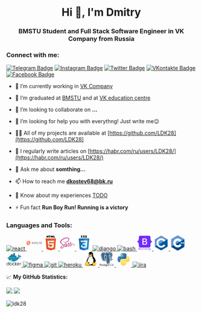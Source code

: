 <h1 align="center">Hi 👋, I'm Dmitry</h1>
<h3 align="center">BMSTU Student and Full Stack Software Engineer in VK Company from Russia</h3>

<h3 align="left">Connect with me:</h3>

[![Telegram Badge](https://img.shields.io/badge/-Telegram-0088cc?style=flat-square&logo=Telegram&logoColor=white)](https://t.me/DKey28)
[![Instagram Badge](https://img.shields.io/badge/-Instagram-e4405f?style=flat-square&logo=Instagram&logoColor=white)](https://instagram.com/l.d.k.28)
[![Twitter Badge](https://img.shields.io/badge/-Twitter-1DA1F2?style=flat-square&logo=Twitter&logoColor=white)](https://twitter.com/LDK_28)
[![VKontakte Badge](https://img.shields.io/badge/-VKontakte-0077ff?style=flat-square&logo=Vk&logoColor=white)](https://vk.com/dkostev28)
[![Facebook Badge](https://img.shields.io/badge/-Facebook-3b5998?style=flat-square&logo=Facebook&logoColor=white)](https://facebook.com/dmitry.kostev)

- 🔭 I’m currently working in [VK Company](https://vk.company/en)

- 🌱 I’m graduated at [BMSTU](https://bmstu.ru/) and at [VK education centre](https://park.vk.company/)

- 👯 I’m looking to collaborate on **...**

- 🤝 I’m looking for help you with everythng! Just write me😉

- 👨‍💻 All of my projects are available at [https://github.com/LDK28](https://github.com/LDK28)

- 📝 I regularly write articles on [https://habr.com/ru/users/LDK28/](https://habr.com/ru/users/LDK28/)

- 💬 Ask me about **somthing...**

- 📫 How to reach me **dkostev68@bk.ru**

- 📄 Know about my experiences [TODO](TODO)

- ⚡ Fun fact **Run Boy Run! Running is a victory**

<h3 align="left">Languages and Tools:</h3>
<p align="left">
  <a href="https://ru.reactjs.org/" target="_blank" rel="noreferrer"> <img src="https://www.vectorlogo.zone/logos/reactjs/reactjs-icon.svg" alt="react" width="40" height="40"/> </a> 
      <a href="https://svelte.dev/" target="_blank" rel="noreferrer"> <img src="data:image/svg+xml,%3csvg%20xmlns='http://www.w3.org/2000/svg'%20viewBox='0%200%20634.6%20177.4'%3e%3cpath%20d='M138.2%2023.5c7.9%2011.1%2011%2024.8%208.6%2038.2-1.1%206.3-3.6%2012.3-7.1%2017.7%205.2%209.8%206.9%2021.1%204.9%2032-2.4%2013.1-10.1%2024.6-21.4%2031.7l-41.3%2026.3c-23.5%2015-56.1%208-72.5-15.6-7.9-10.9-11-24.7-8.6-38.1%201.1-6.3%203.6-12.3%207.1-17.7C2.7%2088.2%201%2076.9%203%2066c2.4-13.1%2010.1-24.7%2021.4-31.7L65.7%207.9c23.5-15%2056-8%2072.5%2015.6'%20style='fill:%23ff3e00'/%3e%3cpath%20d='M61.6%20156.2c3-.8%205.8-2%208.4-3.7l41.3-26.3c6.8-4.3%2011.5-11.2%2012.9-19.1%201.4-8-.4-16.3-5.2-23-7.8-11.3-21.9-16.5-35.2-13.1-3%20.8-5.8%202-8.4%203.7l-15.8%2010c-.8.5-1.6.9-2.5%201.1-4%201-8.3-.5-10.6-3.9-1.4-2-2-4.5-1.6-6.9.4-2.4%201.8-4.5%203.9-5.7L90.1%2043c.8-.5%201.6-.9%202.5-1.1%204-1%208.3.5%2010.6%203.9%201.3%201.8%201.9%204%201.7%206.1v1.5c-.1%200%201.4.5%201.4.5%205.8%201.8%2011.3%204.5%2016.2%208.1l2.1%201.6.8-2.4c.4-1.3.7-2.6%201-3.9%201.4-8-.4-16.3-5.2-23C113.4%2023%2099.3%2017.8%2086%2021.2c-3%20.8-5.8%202-8.4%203.7L36.3%2051.2c-6.8%204.3-11.5%2011.2-12.9%2019.1-1.4%208%20.4%2016.3%205.2%2023%207.8%2011.3%2021.9%2016.5%2035.2%2013.1%203-.8%205.8-2%208.4-3.7L88%2092.6c.8-.5%201.6-.9%202.5-1.1%204-1%208.3.5%2010.6%203.9%201.4%202%202%204.5%201.6%206.9-.4%202.4-1.8%204.5-3.9%205.8l-41.3%2026.3c-.8.5-1.6.9-2.5%201.1-4%201-8.3-.5-10.6-3.9-1.3-1.8-1.9-4-1.7-6.1V124c.1%200-1.4-.5-1.4-.5-5.8-1.8-11.3-4.5-16.2-8.1l-2.1-1.6-.8%202.4c-.4%201.3-.7%202.6-1%203.9-1.4%208%20.4%2016.3%205.2%2023%207.8%2011.3%2021.9%2016.5%2035.2%2013.1'%20style='fill:%23fff'/%3e%3cpath%20d='M242%20127.9c-6.2.2-12.3-1.6-17.4-4.9-4.8-3.2-8.4-8-10.2-13.5l10.6-3.9c1.5%203.4%203.9%206.3%206.9%208.4%203.1%202.1%206.8%203.2%2010.5%203.1%203.6.2%207.1-.9%2010-3%202.5-2.1%203.9-5.4%203.7-8.7%200-1.5-.3-3-1-4.4-.6-1.2-1.4-2.3-2.3-3.3-1.2-1.1-2.5-2-4-2.7-1.8-.9-3.3-1.6-4.5-2.1-1.2-.5-2.9-1.1-5.3-1.9-2.9-1-5.1-1.8-6.5-2.4-2-.8-3.9-1.8-5.7-2.9-2-1-3.8-2.4-5.3-4-1.3-1.6-2.4-3.3-3.2-5.3-3.1-7.5-1-16.1%205.1-21.3%204.3-3.8%2010.2-5.7%2017.7-5.7%206.2%200%2011.3%201.4%2015.3%204.1%203.9%202.6%206.7%206.5%208.1%2010.9l-10.4%203.5c-1-2.3-2.8-4.3-5-5.6-2.7-1.5-5.7-2.2-8.8-2.1-3-.2-6%20.7-8.5%202.4-2.1%201.6-3.2%204.1-3.1%206.7%200%202%20.9%203.9%202.4%205.2%201.4%201.4%203.1%202.6%205%203.4%201.7.7%204.4%201.7%207.9%202.9%202.2.8%203.8%201.4%204.8%201.8%201%20.4%202.6%201.1%204.6%202%201.6.7%203.2%201.6%204.7%202.5%201.3%201%202.6%202%203.8%203.1%201.3%201.1%202.4%202.5%203.3%204%20.8%201.5%201.5%203.2%201.9%204.9.6%202%20.8%204.1.8%206.1%200%207.1-2.4%2012.6-7.3%2016.6-4.8%204-11.1%206-18.6%206Zm69.4-1.3-26-75.8h12.1l17.2%2052.9c1%202.8%201.7%205.7%202.4%208.7.6-2.9%201.4-5.8%202.4-8.7l17-52.9h12l-25.9%2075.8h-11.3Zm60.2%200V50.8h47v10.6h-35.8v20.8h23.1v10.6h-23.1V116h38.1v10.6h-49.4Zm78.1%200V50.8H461v65h37.1v10.8h-48.3Zm90.8-65v65h-11.3v-65h-21.5V50.8h54.2v10.8h-21.5Zm44.7%2065V50.8h47v10.6h-35.8v20.8h23.1v10.6h-23.1V116h38.1v10.6h-49.4Z'%20style='fill:%234a4a55'/%3e%3c/svg%3e" alt="svelte" width="40" height="40"/> </a>
    <a href="https://www.w3.org/html/" target="_blank" rel="noreferrer"> <img src="https://raw.githubusercontent.com/devicons/devicon/master/icons/html5/html5-original-wordmark.svg" alt="html5" width="40" height="40"/> </a>
    <a href="https://sass-lang.com" target="_blank" rel="noreferrer"> <img src="https://raw.githubusercontent.com/devicons/devicon/master/icons/sass/sass-original.svg" alt="sass" width="40" height="40"/> </a> 
    <a href="https://www.w3schools.com/css/" target="_blank" rel="noreferrer"> <img src="https://raw.githubusercontent.com/devicons/devicon/master/icons/css3/css3-original-wordmark.svg" alt="css3" width="40" height="40"/> </a>
    <a href="https://www.djangoproject.com/" target="_blank" rel="noreferrer"> <img src="https://www.vectorlogo.zone/logos/djangoproject/djangoproject-icon.svg" alt="django" width="40" height="40"/> </a>
  <a href="https://www.gnu.org/software/bash/" target="_blank" rel="noreferrer"> <img src="https://www.vectorlogo.zone/logos/gnu_bash/gnu_bash-icon.svg" alt="bash" width="40" height="40"/> </a> 
  <a href="https://getbootstrap.com" target="_blank" rel="noreferrer"> <img src="https://raw.githubusercontent.com/devicons/devicon/master/icons/bootstrap/bootstrap-plain-wordmark.svg" alt="bootstrap" width="40" height="40"/> </a>
  <a href="https://www.cprogramming.com/" target="_blank" rel="noreferrer"> <img src="https://raw.githubusercontent.com/devicons/devicon/master/icons/c/c-original.svg" alt="c" width="40" height="40"/> </a> 
  <a href="https://www.w3schools.com/cpp/" target="_blank" rel="noreferrer"> <img src="https://raw.githubusercontent.com/devicons/devicon/master/icons/cplusplus/cplusplus-original.svg" alt="cplusplus" width="40" height="40"/> </a> 
  <a href="https://www.docker.com/" target="_blank" rel="noreferrer"> <img src="https://raw.githubusercontent.com/devicons/devicon/master/icons/docker/docker-original-wordmark.svg" alt="docker" width="40" height="40"/> </a>
  <a href="https://www.figma.com/" target="_blank" rel="noreferrer"> <img src="https://www.vectorlogo.zone/logos/figma/figma-icon.svg" alt="figma" width="40" height="40"/> </a>
  <a href="https://git-scm.com/" target="_blank" rel="noreferrer"> <img src="https://www.vectorlogo.zone/logos/git-scm/git-scm-icon.svg" alt="git" width="40" height="40"/> </a>
  <a href="https://heroku.com" target="_blank" rel="noreferrer"> <img src="https://www.vectorlogo.zone/logos/heroku/heroku-icon.svg" alt="heroku" width="40" height="40"/> </a>
  <a href="https://www.linux.org/" target="_blank" rel="noreferrer"> <img src="https://raw.githubusercontent.com/devicons/devicon/master/icons/linux/linux-original.svg" alt="linux" width="40" height="40"/> </a>
  <a href="https://www.postgresql.org" target="_blank" rel="noreferrer"> <img src="https://raw.githubusercontent.com/devicons/devicon/master/icons/postgresql/postgresql-original-wordmark.svg" alt="postgresql" width="40" height="40"/> </a>
  <a href="https://www.python.org" target="_blank" rel="noreferrer"> <img src="https://raw.githubusercontent.com/devicons/devicon/master/icons/python/python-original.svg" alt="python" width="40" height="40"/> </a>
  <a href="https://www.atlassian.com/ru/software/jira" target="_blank" rel="noreferrer"> <img src="https://www.vectorlogo.zone/logos/atlassian_jira/atlassian_jira-icon.svg" alt="jira" width="40" height="40"/> </a> 
</p>

📈 **My GitHub Statistics:**
<p>
  <img height="180em" src="https://github-readme-stats.vercel.app/api?username=LDK28&show_icons=true&hide_border=true&&count_private=true&include_all_commits=true" />
  <img height="180em" src="https://github-readme-stats.vercel.app/api/top-langs/?username=LDK28&exclude_repo=KNN-Image-Classification&show_icons=true&hide_border=true&layout=compact&langs_count=8"/>
</p>

<p><img align="center" src="https://github-readme-streak-stats.herokuapp.com/?user=ldk28&" alt="ldk28" /></p>
